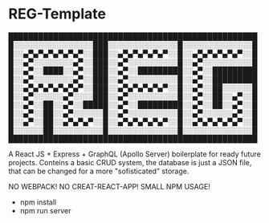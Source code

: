 # REG-Template


██████████████████████████████████████████████████
█░░░░░░░░░░░░░░░░███░░░░░░░░░░░░░░█░░░░░░░░░░░░░░█
█░░▄▀▄▀▄▀▄▀▄▀▄▀░░███░░▄▀▄▀▄▀▄▀▄▀░░█░░▄▀▄▀▄▀▄▀▄▀░░█
█░░▄▀░░░░░░░░▄▀░░███░░▄▀░░░░░░░░░░█░░▄▀░░░░░░░░░░█
█░░▄▀░░████░░▄▀░░███░░▄▀░░█████████░░▄▀░░█████████
█░░▄▀░░░░░░░░▄▀░░███░░▄▀░░░░░░░░░░█░░▄▀░░█████████
█░░▄▀▄▀▄▀▄▀▄▀▄▀░░███░░▄▀▄▀▄▀▄▀▄▀░░█░░▄▀░░██░░░░░░█
█░░▄▀░░░░░░▄▀░░░░███░░▄▀░░░░░░░░░░█░░▄▀░░██░░▄▀░░█
█░░▄▀░░██░░▄▀░░█████░░▄▀░░█████████░░▄▀░░██░░▄▀░░█
█░░▄▀░░██░░▄▀░░░░░░█░░▄▀░░░░░░░░░░█░░▄▀░░░░░░▄▀░░█
█░░▄▀░░██░░▄▀▄▀▄▀░░█░░▄▀▄▀▄▀▄▀▄▀░░█░░▄▀▄▀▄▀▄▀▄▀░░█
█░░░░░░██░░░░░░░░░░█░░░░░░░░░░░░░░█░░░░░░░░░░░░░░█
██████████████████████████████████████████████████

A React JS + Express + GraphQL (Apollo Server) boilerplate for ready future projects. Conteins a basic CRUD system, the database is just a JSON file, that can be changed for
a more "sofisticated" storage.

NO WEBPACK!
NO CREAT-REACT-APP!
SMALL NPM USAGE!

- npm install
- npm run server
